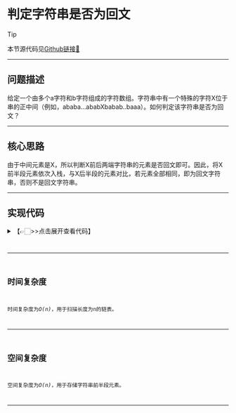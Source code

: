 # 判定字符串是否为回文

> [!Tip]
> 
> 本节源代码见[Github链接🔗](https://github.com/MaxSolider/leetcode-algorithm/blob/main/structure/src/main/java/org/example/linkedlist/exercises/NthNodeFromEnd.java)

---

## 问题描述
给定一个由多个a字符和b字符组成的字符数组。字符串中有一个特殊的字符X位于串的正中间（例如，ababa...ababXbabab..baaa）。如何判定该字符串是否为回文？

---

## 核心思路
由于中间元素是X，所以判断X前后两端字符串的元素是否回文即可。因此，将X前半段元素依次入栈，与X后半段的元素对比，若元素全部相同，即为回文字符串，否则不是回文字符串。

---

## 实现代码
<details> 
	<summary>【👉🏻>>点击展开查看代码】</summary> 
	<pre>
		<code>
		/**  
		 * 判断字符串是否为回文字符串  
		 *  
		 * @className: IsPalindrome  
		 * @author: Max Solider  
		 * @date: 2023-06-08 22:45  
		 */public class IsPalindrome {  
		  
		    private static LLStack stack = new LLStack();  
		  
		    /**  
		     * 判断字符串是否回文  
		     * @param data 字符串  
		     * @return 是否回文  
		     */  
		    public static boolean isPalindrome(char[] data) {  
		        boolean flag = false;  
		        for (char c : data) {  
		            if (c == 'X') {  
		               flag = true;  
		               continue;            }  
		            if (!flag) {  
		                stack.push(String.valueOf(c));  
		            }  
		            if (flag) {  
		                if (!stack.pop().equals(String.valueOf(c))) {  
		                    return false;  
		                }  
		            }  
		        }  
		        return true;  
		    }  
		  
		    public static void main(String[] args) {  
		        char[] data = "ababababaXababbabaa".toCharArray();  
		        System.out.println("The result of isPalindrome is :" + isPalindrome(data));  
		        data = "ababababaXababababa".toCharArray();  
		        System.out.println("The result of isPalindrome is :" + isPalindrome(data));  
		    }  
		}
		</code>
	</pre>
</details>

---

## 时间复杂度
时间复杂度为*O(n)*，用于扫描长度为n的链表。

---

## 空间复杂度
空间复杂度为*O(n)*，用于存储字符串前半段元素。

---